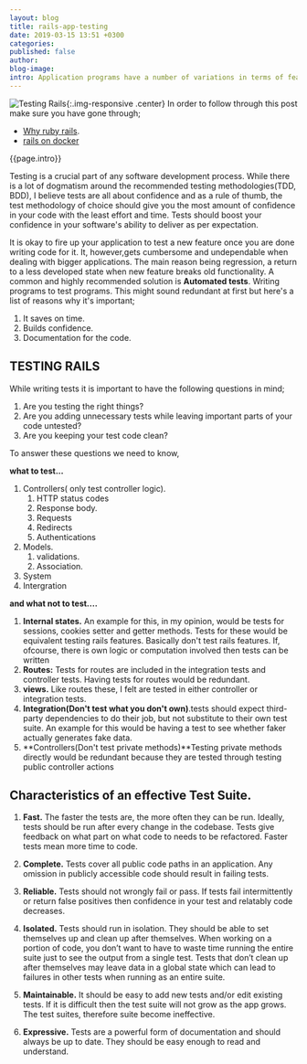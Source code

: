 ```yaml
---
layout: blog
title: rails-app-testing
date: 2019-03-15 13:51 +0300
categories: 
published: false
author: 
blog-image: 
intro: Application programs have a number of variations in terms of features they support as well as processes they implement. Application Testing ensures that a particular program or application functions properly. That is why during app development, you may find yourself firing up your app to test its features(exploratory testing).As developers our work is to write code that works, we are considered failures if we write code that doesn't.
---
```

![Testing Rails](#){:.img-responsive .center}
In order to follow through this post make sure you have gone through;

- [Why ruby rails](_posts/2018-10-17-why-ruby-on-rails.md).
- [rails on docker](_posts/2019-02-14-rails-on-docker.md)

{{page.intro}}


Testing is a crucial part of any software development process. While there is a lot of dogmatism around the recommended testing methodologies(TDD, BDD), I believe tests are all about confidence and as a rule of thumb, the test methodology of choice should give you the most amount of confidence in your code with the least effort and time. Tests should boost your confidence in your software's ability to deliver as per expectation.

It is okay to fire up your application to test a new feature once you are done writing code for it. It, however,gets cumbersome and undependable when dealing with bigger applications. The main reason being regression, a return to a less developed state when new feature breaks old functionality. A common and highly recommended solution is **Automated tests**. Writing programs to test programs. This might sound redundant at first but here's a list of reasons why it's important;

1. It saves on time. 
2. Builds confidence.
3. Documentation for the code.

## TESTING RAILS

While writing tests it is important to have the following questions in mind;

1. Are you testing the right things?
2. Are you adding unnecessary tests while leaving important parts of your code untested?
3. Are you keeping your test code clean?

To answer these  questions we need to know,

**what to test...**

1. Controllers( only test controller logic).
   1. HTTP status codes
   2. Response body.
   3. Requests
   4. Redirects
   5. Authentications
2. Models.
   1. validations.
   2. Association.
3. System
4. Intergration

**and what not to test....**

1. **Internal states.** An example for this, in my opinion, would be tests for sessions, cookies setter and getter methods. Tests for these would be equivalent testing rails features. Basically don't test rails features. If, ofcourse, there is own logic or computation involved then tests can be written
2. **Routes:** Tests for routes are included in the integration tests and controller tests. Having tests for routes would be redundant. 
3. **views.** Like routes these, I felt are tested in either controller or integration tests.
4. **Integration(Don't test what you don't own)**.tests should expect third-party dependencies to do their job, but not substitute to their own test suite. An example for this would be having a test to see whether faker actually generates fake data. 
5. **Controllers(Don't test private methods)**Testing private methods directly would be redundant because they are tested through testing public controller actions



## Characteristics of an effective Test Suite.

1. **Fast.**
The faster the tests are, the more often they can be run. Ideally, tests should be run after every change in the codebase. Tests give feedback on what part on what code to needs to be refactored. Faster tests mean more time to code.
2. **Complete.**
Tests cover all public code paths in an application. Any omission in publicly accessible code should result in failing tests.
3. **Reliable.**
Tests should not wrongly fail or pass. If tests fail intermittently or return false
positives then confidence in your test and relatably code decreases.
4. **Isolated.**
Tests should run in isolation. They should be able to set themselves up and clean up after themselves.
When working on a portion of code, you don’t want to have to waste time running the entire
suite just to see the output from a single test. Tests that don’t clean up after themselves may leave data in a global state which can lead to failures in other tests when
running as an entire suite.  
5. **Maintainable.**
It should be easy to add new tests and/or edit existing tests. If it is difficult then the test suite will not grow as the app grows. The test suites, therefore suite become ineffective.

6. **Expressive.**
Tests are a powerful form of documentation and should always be up to
date. They should be easy enough to read and understand.
